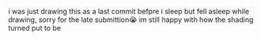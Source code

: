 i was just drawing this as a last 
commit befpre i sleep but fell asleep while drawing, sorry for the late submittion😭
im still happy with how the shading turned put to be
